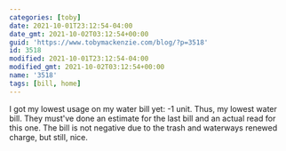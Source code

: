 ```yaml
---
categories: [toby]
date: 2021-10-01T23:12:54-04:00
date_gmt: 2021-10-02T03:12:54+00:00
guid: 'https://www.tobymackenzie.com/blog/?p=3518'
id: 3518
modified: 2021-10-01T23:12:54-04:00
modified_gmt: 2021-10-02T03:12:54+00:00
name: '3518'
tags: [bill, home]
---
```


I got my lowest usage on my water bill yet: -1 unit.  Thus, my lowest water bill.<!--more-->  They must've done an estimate for the last bill and an actual read for this one.  The bill is not negative due to the trash and waterways renewed charge, but still, nice.
